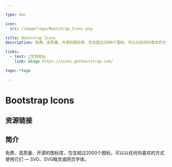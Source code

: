 ```yaml
---

type: doc

icon:
  src: /image/logo/Bootstrap_Icons.png

title: Bootstrap Icons
description: 免费、高质量、开源的图标库，包含超过2000个图标。可以以任何你喜欢的方式使用它们 — SVG、SVG精灵或网页字体。

links:
  - text: 📖文档地址
    link: &togo https://icons.getbootstrap.com/

togo: *togo

---
```


<ShowLogo />

# Bootstrap Icons

<ShowBreadcrumb />

## 资源链接

<ShowLinks />

## 简介

免费、高质量、开源的图标库，包含超过2000个图标。可以以任何你喜欢的方式使用它们 — SVG、SVG精灵或网页字体。